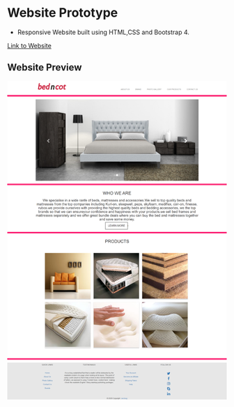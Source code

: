 # Website Prototype

- Responsive Website built using HTML,CSS and Bootstrap 4.

<a target="_blank" href = "https://devikathampi.github.io/Website_Protoype/"> Link to Website </a>

## Website Preview

<img src="image1.png">
